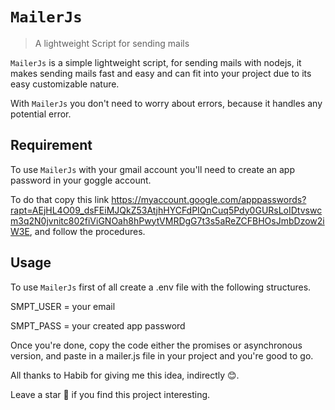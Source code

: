 # `MailerJs`
> A lightweight Script for sending mails

`MailerJs` is a simple lightweight script, for sending mails with nodejs, it makes sending mails fast and easy and can fit into your project due to its easy customizable nature.

With `MailerJs` you don't need to worry about errors, because it handles any potential error. 

## Requirement
To use `MailerJs` with your gmail account you'll need to create an app password in your goggle account.

To do that copy this link https://myaccount.google.com/apppasswords?rapt=AEjHL4O09_dsFEiMJQkZ53AtjhHYCFdPIQnCuq5Pdy0GURsLoIDtvswcm3q2N0jvnitc802fiViGNOah8hPwytVMRDgG7t3s5aReZCFBHOsJmbDzow2iW3E, and follow the procedures.

## Usage
To use `MailerJs` first of all create a .env file with the following structures. 


SMPT_USER = your email 

SMPT_PASS = your created app password


Once you're done, copy the code either the promises or asynchronous version, and paste in a mailer.js file in your project and you're good to go.

All thanks to Habib for giving me this idea, indirectly 😊.

Leave a star 🌟 if you find this project interesting.